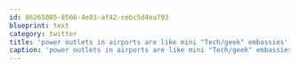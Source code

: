 ```yaml
---
id: 86265005-8566-4e03-af42-cebc5d4ea793
blueprint: text
category: twitter
title: 'power outlets in airports are like mini "Tech/geek" embassies'
caption: 'power outlets in airports are like mini "Tech/geek" embassies'
---
```

